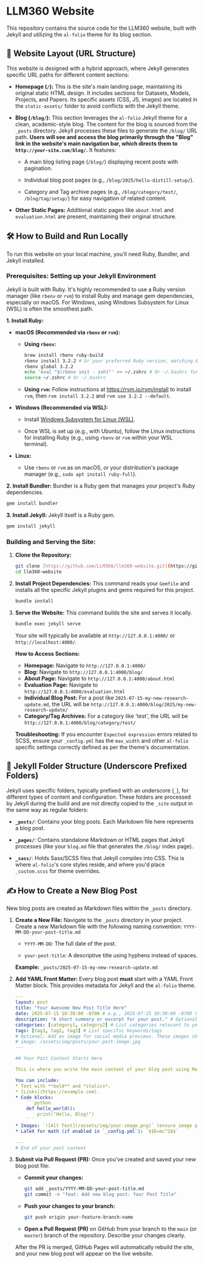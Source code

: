 # LLM360 Website

This repository contains the source code for the LLM360 website, built with Jekyll and utilizing the `al-folio` theme for its blog section.

## 🚀 Website Layout (URL Structure)

This website is designed with a hybrid approach, where Jekyll generates specific URL paths for different content sections:

* **Homepage (`/`):** This is the site's main landing page, maintaining its original static HTML design. It includes sections for Datasets, Models, Projects, and Papers. Its specific assets (CSS, JS, images) are located in the `static-assets/` folder to avoid conflicts with the Jekyll theme.

* **Blog (`/blog/`):** This section leverages the `al-folio` Jekyll theme for a clean, academic-style blog. The content for the blog is sourced from the `_posts` directory. Jekyll processes these files to generate the `/blog/` URL path. **Users will see and access the blog primarily through the "Blog" link in the website's main navigation bar, which directs them to `http://your-site.com/blog/`.** It features:

    * A main blog listing page (`/blog/`) displaying recent posts with pagination.

    * Individual blog post pages (e.g., `/blog/2025/hello-distill-setup/`).

    * Category and Tag archive pages (e.g., `/blog/category/test/`, `/blog/tag/setup/`) for easy navigation of related content.

* **Other Static Pages:** Additional static pages like `about.html` and `evaluation.html` are present, maintaining their original structure.

## 🛠️ How to Build and Run Locally

To run this website on your local machine, you'll need Ruby, Bundler, and Jekyll installed.

### Prerequisites: Setting up your Jekyll Environment

Jekyll is built with Ruby. It's highly recommended to use a Ruby version manager (like `rbenv` or `rvm`) to install Ruby and manage gem dependencies, especially on macOS. For Windows, using Windows Subsystem for Linux (WSL) is often the smoothest path.

**1. Install Ruby:**

* **macOS (Recommended via `rbenv` or `rvm`):**

    * **Using `rbenv`:**

        ```bash
        brew install rbenv ruby-build
        rbenv install 3.2.2 # Or your preferred Ruby version, matching Gemfile if possible
        rbenv global 3.2.2
        echo 'eval "$(rbenv init - zsh)"' >> ~/.zshrc # Or ~/.bashrc for Bash
        source ~/.zshrc # Or ~/.bashrc
        ```

    * **Using `rvm`:** Follow instructions at <https://rvm.io/rvm/install> to install `rvm`, then `rvm install 3.2.2` and `rvm use 3.2.2 --default`.

* **Windows (Recommended via WSL):**

    * Install [Windows Subsystem for Linux (WSL)](https://learn.microsoft.com/en-us/windows/wsl/install).

    * Once WSL is set up (e.g., with Ubuntu), follow the Linux instructions for installing Ruby (e.g., using `rbenv` or `rvm` within your WSL terminal).

* **Linux:**

    * Use `rbenv` or `rvm` as on macOS, or your distribution's package manager (e.g., `sudo apt install ruby-full`).

**2. Install Bundler:**
Bundler is a Ruby gem that manages your project's Ruby dependencies.

```bash
gem install bundler
````

**3. Install Jekyll:**
Jekyll itself is a Ruby gem.

```bash
gem install jekyll
```

### Building and Serving the Site:

1.  **Clone the Repository:**

    ```bash
    git clone [https://github.com/LLM360/llm360-website.git](https://github.com/LLM360/llm360-website.git) # Replace with your actual repo URL if different
    cd llm360-website
    ```

2.  **Install Project Dependencies:**
    This command reads your `Gemfile` and installs all the specific Jekyll plugins and gems required for this project.

    ```bash
    bundle install
    ```

3.  **Serve the Website:**
    This command builds the site and serves it locally.

    ```bash
    bundle exec jekyll serve
    ```

    Your site will typically be available at `http://127.0.0.1:4000/` or `http://localhost:4000/`.

    **How to Access Sections:**

      * **Homepage:** Navigate to `http://127.0.0.1:4000/`
      * **Blog:** Navigate to `http://127.0.0.1:4000/blog/`
      * **About Page:** Navigate to `http://127.0.0.1:4000/about.html`
      * **Evaluation Page:** Navigate to `http://127.0.0.1:4000/evaluation.html`
      * **Individual Blog Post:** For a post like `2025-07-15-my-new-research-update.md`, the URL will be `http://127.0.0.1:4000/blog/2025/my-new-research-update/`
      * **Category/Tag Archives:** For a category like 'test', the URL will be `http://127.0.0.1:4000/blog/category/test/`

    **Troubleshooting:** If you encounter `Expected expression` errors related to SCSS, ensure your `_config.yml` has the `max_width` and other `al-folio` specific settings correctly defined as per the theme's documentation.

## 📁 Jekyll Folder Structure (Underscore Prefixed Folders)

Jekyll uses specific folders, typically prefixed with an underscore (`_`), for different types of content and configuration. These folders are processed by Jekyll during the build and are not directly copied to the `_site` output in the same way as regular folders:

  * **`_posts/`**: Contains your blog posts. Each Markdown file here represents a blog post.

  * **`_pages/`**: Contains standalone Markdown or HTML pages that Jekyll processes (like your `blog.md` file that generates the `/blog/` index page).

  * **`_sass/`**: Holds Sass/SCSS files that Jekyll compiles into CSS. This is where `al-folio`'s core styles reside, and where you'd place `_custom.scss` for theme overrides.

## ✍️ How to Create a New Blog Post

New blog posts are created as Markdown files within the `_posts` directory.

1.  **Create a New File:**
    Navigate to the `_posts` directory in your project. Create a new Markdown file with the following naming convention:
    `YYYY-MM-DD-your-post-title.md`

      * `YYYY-MM-DD`: The full date of the post.

      * `your-post-title`: A descriptive title using hyphens instead of spaces.

    **Example:** `_posts/2025-07-15-my-new-research-update.md`

2.  **Add YAML Front Matter:**
    Every blog post **must** start with a YAML Front Matter block. This provides metadata for Jekyll and the `al-folio` theme.

    ````yaml
    ---
    layout: post
    title: "Your Awesome New Post Title Here"
    date: 2025-07-15 10:30:00 -0700 # e.g., 2025-07-15 10:30:00 -0700 (date and time with timezone offset)
    description: "A short summary or excerpt for your post." # Optional, for social media cards/listings
    categories: [category1, category2] # List categories relevant to your post
    tags: [tag1, tag2, tag3] # List specific keywords/tags
    # Optional: Add an image for social media previews. These images should be placed in the 'assets/img/posts/' folder (al-folio's asset directory).
    # image: /assets/img/posts/your-post-image.jpg
    ---

    ## Your Post Content Starts Here

    This is where you write the main content of your blog post using Markdown.

    You can include:
    * Text with **bold** and *italics*.
    * [Links](https://example.com).
    * Code blocks:
        ```python
        def hello_world():
            print("Hello, Blog!")
        ```
    * Images: `![Alt Text](/assets/img/your-image.png)` (ensure image path is correct relative to root, usually `assets/img/` for theme-managed images)
    * LaTeX for math (if enabled in `_config.yml`): `$$E=mc^2$$`

    ---
    # End of your post content
    ````

3.  **Submit via Pull Request (PR):**
    Once you've created and saved your new blog post file:

      * **Commit your changes:**

        ```bash
        git add _posts/YYYY-MM-DD-your-post-title.md
        git commit -m "feat: Add new blog post: Your Post Title"
        ```

      * **Push your changes to your branch:**

        ```bash
        git push origin your-feature-branch-name
        ```

      * **Open a Pull Request (PR)** on GitHub from your branch to the `main` (or `master`) branch of the repository. Describe your changes clearly.

    After the PR is merged, GitHub Pages will automatically rebuild the site, and your new blog post will appear on the live website.

<!-- end list -->
